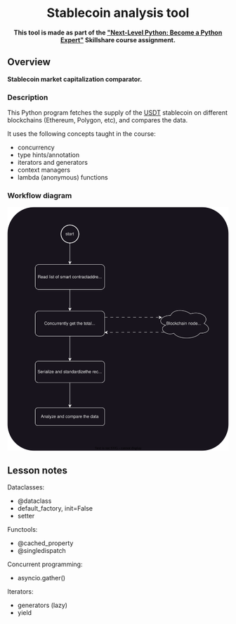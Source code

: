 <div align="center">
  <h1>Stablecoin analysis tool</h1>
  <p><b>This tool is made as part of the <a href="https://www.skillshare.com/en/classes/Next-Level-Python-Become-a-Python-Expert/1997963259?via=search-layout-grid">"Next-Level Python: Become a Python Expert"</a> Skillshare course assignment.</b></p>
</div>


## Overview

**Stablecoin market capitalization comparator.**


### Description

This Python program fetches the supply of the [USDT](https://coinmarketcap.com/currencies/tether/)
stablecoin on different blockchains (Ethereum, Polygon, etc), and compares the data.

It uses the following concepts taught in the course:

- concurrency
- type hints/annotation
- iterators and generators
- context managers
- lambda (anonymous) functions


### Workflow diagram

![Workflow diagram](diagram.svg)


## Lesson notes

Dataclasses:
- @dataclass
- default_factory, init=False
- setter


Functools:
- @cached_property
- @singledispatch


Concurrent programming:
- asyncio.gather()


Iterators:
- generators (lazy)
- yield
